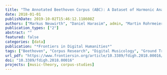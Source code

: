 ```yaml
---
title: "The Annotated Beethoven Corpus (ABC): A Dataset of Harmonic Analyses of All Beethoven String Quartets"
date: 2018-01-01
publishDate: 2019-10-02T15:46:12.118608Z
authors: ["Markus Neuwirth", "Daniel Harasim", admin, "Martin Rohrmeier"]
publication_types: ["2"]
abstract: ""
featured: false
categories: [data]
publication: "*Frontiers in Digital Humanities*"
tags: ["Beethoven", "Corpus Research", "Digital Musicology", "Ground Truth", "Harmony", "Music", "Symbolic Music data"]
url_pdf: "https://www.frontiersin.org/article/10.3389/fdigh.2018.00016/full"
doi: "10.3389/fdigh.2018.00016"
projects: [music-theory, corpus-studies]
---
```

